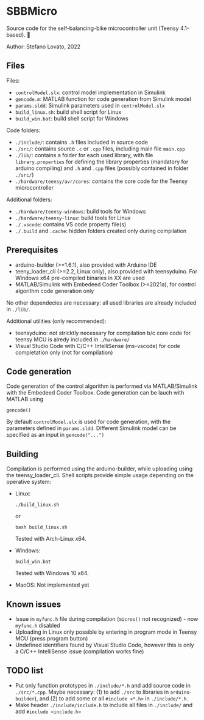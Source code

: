 # SBBMicro

Source code for the self-balancing-bike microcontroller unit (Teensy 4.1-based). 🚀️

Author: Stefano Lovato, 2022

## Files
Files:
* `controlModel.slx`: control model implementation in Simulink
* `gencode.m`: MATLAB function for code generation from Simulink model
* `params.sldd`: Simulink parameters used in `controlModel.slx`
* `build_linux.sh`: build shell script for Linux
* `build_win.bat`: build shell script for Windows

Code folders:
* `./include/`: contains `.h` files included in source code
* `./src/`: contains source `.c` or `.cpp` files, including main file `main.cpp`
* `./lib/`: contains a folder for each used library, with file `library.properties` for defining the library properties (mandatory for arduino compiling) and `.h` and `.cpp` files (possibly contained in folder `./src/`)
* `./hardware/teensy/avr/cores`: contains the core code for the Teensy microcontroller

Additional folders:
* `./hardware/teensy-windows`: build tools for Windows
* `./hardware/teensy-linux`: build tools for Linux
* `./.vscode`: contains VS code property file(s)
* `./.build` and `.cache`: hidden folders created only during compilation

## Prerequisites

* arduino-builder (>=1.6.1), also provided with Arduino IDE
* teeny_loader_cli (>=2.2, Linux only), also provided with teensyduino. For Windows x64 pre-compiled binaries in XX are used
* MATLAB/Simulink with Embedeed Coder Toolbox (>=2021a), for control algorithm code generation only

No other dependecies are necessary: all used libraries are already included in `./lib/`.

Additional utilities (only recommended):

* teensyduino: not stricktly necessary for compilation b/c core code for teensy MCU is alredy included in `./hardware/`
* Visual Studio Code with C/C++ IntelliSense (ms-vscode) for code completation only (not for compilation)

## Code generation

Code generation of the control algorithm is performed via MATLAB/Simulink with the Embedeed Coder Toolbox. Code generation can be lauch with MATLAB using

```
gencode()
```

By default `controlModel.slx` is used for code generation, with the parameters defined in `params.sldd`. Different Simulink model can be specified as an input in `gencode("...")`

## Building

Compilation is performed using the arduino-builder, while uploading using the teensy_loader_cli. Shell scripts provide simple usage depending on the operative system:

* Linux:

  ```
  ./build_linux.sh
  ```

  or

  ```
  bash build_linux.sh
  ```

  Tested with Arch-Linux x64.
* Windows:

   ```
  build_win.bat
  ```
  
  Tested with Windows 10 x64.
* MacOS: Not implemented yet

## Known issues
* Issue in `myfunc.h` file during compilation (`micros()` not recognized) - now `myfunc.h` disabled
* Uploading in Linux only possible by entering in program mode in Teensy MCU (press program button)
* Undefined identifiers found by Visual Studio Code, however this is only a C/C++ IntelliSense issue (compilation works fine)

## TODO list
* Put only function prototypes in `./include/*.h` and add source code in `./src/*.cpp`. Maybe necessary: (1) to add `./src` to libraries in `arduino-builder`), and (2) to add some or all `#include <*.h>` in `./include/*.h`.
* Make header `./include/include.h` to include all files in `./include/` and add `#include <include.h>`